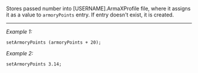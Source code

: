 Stores passed number into [USERNAME].ArmaXProfile file, where it assigns it as a value to `armoryPoints` entry. If entry doesn't exist, it is created.


---
*Example 1:*
```sqf
setArmoryPoints (armoryPoints + 20);
```

*Example 2:*
```sqf
setArmoryPoints 3.14;
```